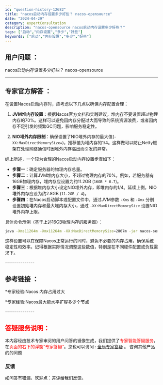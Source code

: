```yaml
---
id: "question-history-12682"
title: "nacos启动内存设置多少好些？ nacos-opensource"
date: "2024-04-29"
category: expertConsultation
description: "nacos-opensource nacos启动内存设置多少好些？"
tags: ["启动","内存设置","多少","好些"]
keywords: ["启动","内存设置","多少","好些"]
---
```


## 用户问题 ： 
 nacos启动内存设置多少好些？
 nacos-opensource 

---------------
## 专家官方解答 ：

在设置Nacos启动内存时，应考虑以下几点以确保内存配置合理：

1. **JVM堆内存设置**：根据Nacos官方文档和实践建议，堆内存不要设置超过物理内存的70%。这样可以避免因内存分配过大而导致的系统资源浪费，或者因内存不足引发的频繁GC问题，影响服务稳定性。

2. **NIO堆外内存限制**：确保设置了NIO堆外内存的最大值(`-XX:MaxDirectMemorySize=`)，推荐值为堆内存的1/4。这样做可以防止Netty框架在处理网络通信时因堆外内存溢出而引发的异常。

综上所述，一个较为合理的Nacos启动内存设置步骤如下：

- **步骤一**：确定服务器的物理内存总量。
- **步骤二**：计算JVM堆内存大小，不超过物理内存的70%。例如，若服务器有16GB物理内存，堆内存应设置为约11.2GB (`16GB * 0.7`)。
- **步骤三**：根据堆内存大小设定NIO堆外内存，即堆内存的1/4。延续上例，NIO堆外内存应设为约2.8GB (`11.2GB / 4`)。
- **步骤四**：在Nacos启动脚本或配置文件中，通过JVM参数 `-Xms` 和 `-Xmx` 分别设置初始堆内存和最大堆内存大小，通过 `-XX:MaxDirectMemorySize` 设置NIO堆外内存上限。

具体命令示例（基于上述16GB物理内存的服务器）：
```bash
java -Xms11264m -Xmx11264m -XX:MaxDirectMemorySize=2867m -jar nacos-server.jar
```

这样设置可以在保障Nacos正常运行的同时，避免不必要的内存占用，确保系统稳定性和效率。记得根据实际情况调整这些数值，特别是在不同硬件配置或负载需求下。


<font color="#949494">---------------</font> 


## 参考链接 ：

*专家经验:Nacos 内存占用过大 
 
 *专家经验:Nacos最大能水平扩容多少个节点 


 <font color="#949494">---------------</font> 
 


## <font color="#FF0000">答疑服务说明：</font> 

本内容经由技术专家审阅的用户问答的镜像生成，我们提供了<font color="#FF0000">专家智能答疑服务</font>，在<font color="#FF0000">页面的右下的浮窗”专家答疑“</font>。您也可以访问 : [全局专家答疑](https://opensource.alibaba.com/chatBot) 。 咨询其他产品的的问题

### 反馈
如问答有错漏，欢迎点：[差评](https://ai.nacos.io/user/feedbackByEnhancerGradePOJOID?enhancerGradePOJOId=12684)给我们反馈。
